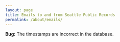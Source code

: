 ```yaml
---
layout: page
title: Emails to and from Seattle Public Records
permalink: /about/emails/
---
```


**Bug:** The timestamps are incorrect in the database.

<div class="widget" data-type="table" data-url="https://db.seattlepublicrecords.org/query/?q=" data-query="SELECT FSLOCATION, DATETIME, EMAILFROM, EMAILTO, SUBJECT FROM emails ORDER BY DATETIME DESC LIMIT 10"></div>
